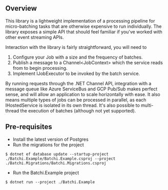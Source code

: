 
## Overview

This library is a lightweight implementation of a processing pipeline for micro-batching tasks 
that are otherwise expensive to run individually. The library exposes a simple API that should feel familiar 
if you've worked with other event streaming APIs.

Interaction with the library is fairly straightforward, you will need to
1. Configure your Job with a size and the frequency of batches.
2. Publish a message to a Channel<JobContext<TMessage>> which the service reads from to begin processing.
3. Implement IJobExecutor<TMessage> to be invoked by the batch service.

By running requests through the .NET Channel API, integration with a message queue like 
Azure ServiceBus and GCP Pub/Sub makes perfect sense, and will allow an application to scale horizontally with ease.
It also means multiple types of jobs can be processed in parallel, as each IHostedService is isolated 
in its own thread. It's also possible to multi-thread the execution of batches (although not yet supported).

## Pre-requisites
- Install the latest version of Postgres
- Run the migrations for the project

`$ dotnet ef database update --startup-project ./Batchi.Example/Batchi.Example.csproj --project ./Batchi.Migrations/Batchi.Migrations.csproj`

- Run the Batchi.Example project

`$ dotnet run --project ./Batchi.Example`

